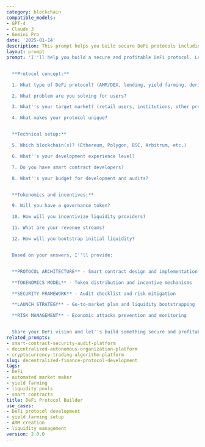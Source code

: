 ```yaml
---
category: blockchain
compatible_models:
- GPT-4
- Claude 3
- Gemini Pro
date: '2025-01-14'
description: This prompt helps you build secure DeFi protocols including automated market makers (AMMs), yield farming systems, and lending platforms with proper tokenomics and risk management.
layout: prompt
prompt: 'I''ll help you build a secure and profitable DeFi protocol. Let me understand your project:


  **Protocol concept:**

  1. What type of DeFi protocol? (AMM/DEX, lending, yield farming, derivatives)

  2. What problem are you solving for users?

  3. What''s your target market? (retail users, institutions, other protocols)

  4. What makes your protocol unique?


  **Technical setup:**

  5. Which blockchain(s)? (Ethereum, Polygon, BSC, Arbitrum, etc.)

  6. What''s your development experience level?

  7. Do you have smart contract developers?

  8. What''s your budget for development and audits?


  **Tokenomics and incentives:**

  9. Will you have a governance token?

  10. How will you incentivize liquidity providers?

  11. What are your revenue streams?

  12. How will you bootstrap initial liquidity?


  Based on your answers, I''ll provide:


  **PROTOCOL ARCHITECTURE** - Smart contract design and implementation plan

  **TOKENOMICS MODEL** - Token distribution and incentive mechanisms

  **SECURITY FRAMEWORK** - Audit checklist and risk mitigation

  **LAUNCH STRATEGY** - Go-to-market plan and liquidity bootstrapping

  **RISK MANAGEMENT** - Economic attacks prevention and monitoring


  Share your DeFi vision and let''s build something secure and profitable!'
related_prompts:
- smart-contract-security-audit-platform
- decentralized-autonomous-organization-platform
- cryptocurrency-trading-algorithm-platform
slug: decentralized-finance-protocol-development
tags:
- DeFi
- automated market maker
- yield farming
- liquidity pools
- smart contracts
title: DeFi Protocol Builder
use_cases:
- DeFi protocol development
- yield farming setup
- AMM creation
- liquidity management
version: 2.0.0
---
```

